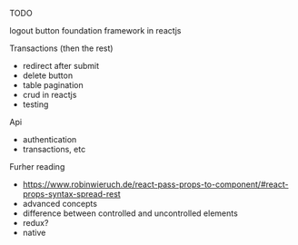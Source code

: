 TODO

logout button
foundation framework in reactjs

Transactions (then the rest)
* redirect after submit
* delete button
* table pagination
* crud in reactjs
* testing

Api
* authentication
* transactions, etc

Furher reading
* https://www.robinwieruch.de/react-pass-props-to-component/#react-props-syntax-spread-rest
* advanced concepts
* difference between controlled and uncontrolled elements
* redux?
* native
